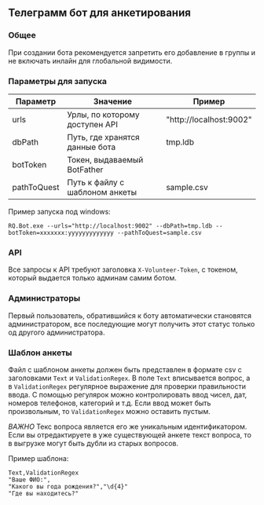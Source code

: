 ## Телеграмм бот для анкетирования

### Общее

При создании бота рекомендуется запретить его добавление в группы и не включать инлайн для глобальной видимости.

### Параметры для запуска

|Параметр| Значение                                        | Пример                |
|-------|-------------------------------------------------|-----------------------|
|urls | Урлы, по которому доступен API                  | "http://localhost:9002" |
|dbPath | Путь, где хранятся данные бота                  | tmp.ldb               |
|botToken | Токен, выдаваемый BotFather                     |                       |
|pathToQuest| Путь к файлу с шаблоном анкеты                  |sample.csv|

Пример запуска под windows:

```
RQ.Bot.exe --urls="http://localhost:9002" --dbPath=tmp.ldb --botToken=xxxxxxx:yyyyyyyyyyyyy --pathToQuest=sample.csv
```

### API 

Все запросы к API требуют заголовка `X-Volunteer-Token`, с токеном, который выдается только админам самим ботом.

### Администраторы

Первый пользователь, обратившийся к боту автоматически становятся администратором, все последующие могут получить этот статус только од другого администратора.

### Шаблон анкеты

Файл с шаблоном анкеты должен быть представлен в формате csv c заголовками `Text` и `ValidationRegex`.
В поле `Text` вписывается вопрос, а в `ValidationRegex` регулярное выражение для проверки правильности ввода.
С помощью регулярок можно контролировать ввод чисел, дат, номеров телефонов, категорий и т.д. 
Если ввод может быть произвольным, то `ValidationRegex` можно оставить пустым.

*ВАЖНО* Текс вопроса является его же уникальным идентификатором. 
Если вы отредактируете в уже существующей анкете текст вопроса, то в выгрузке могут быть дубли из старых вопросов.

Пример шаблона:

```csv
Text,ValidationRegex
"Ваше ФИО:",
"Какого вы года рождения?","\d{4}"
"Где вы находитесь?"
```
